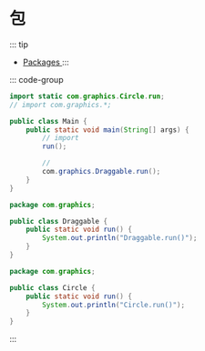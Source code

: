 # 包

::: tip
- [Packages ](https://dev.java/learn/packages/)
:::

::: code-group

``` java [Main.java]
import static com.graphics.Circle.run;
// import com.graphics.*;

public class Main {
    public static void main(String[] args) {
        // import
        run();

        //
        com.graphics.Draggable.run();
    }
}
```

``` java [com/graphics/Draggable.java]
package com.graphics;

public class Draggable {
    public static void run() {
        System.out.println("Draggable.run()");
    }
}
```

``` java [com/graphics/Circle.java]
package com.graphics;

public class Circle {
    public static void run() {
        System.out.println("Circle.run()");
    }
}
```

:::
